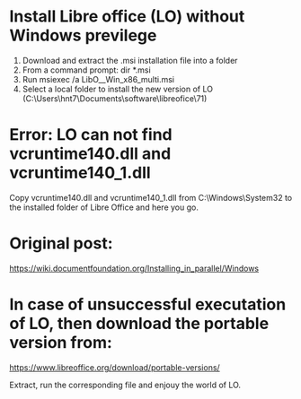 # Install Libre office (LO) without Windows previlege 

1. Download and extract the .msi installation file into a folder
2. From a command prompt: dir *.msi
3. Run msiexec /a LibO_<version>_Win_x86_multi.msi
4. Select a local folder to install the new version of LO (C:\Users\hnt7\Documents\software\libreofice\71\)

# Error: LO can not find vcruntime140.dll and vcruntime140_1.dll
Copy vcruntime140.dll and vcruntime140_1.dll from C:\Windows\System32 to the installed folder of Libre Office and here you go.

# Original post: 
https://wiki.documentfoundation.org/Installing_in_parallel/Windows

# In case of unsuccessful executation of LO, then download the portable version from:
https://www.libreoffice.org/download/portable-versions/

Extract, run the corresponding file and enjouy the world of LO.
